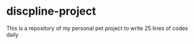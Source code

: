 # discpline-project
This is a repository of my personal pet project to write 25 lines of codes daily 

